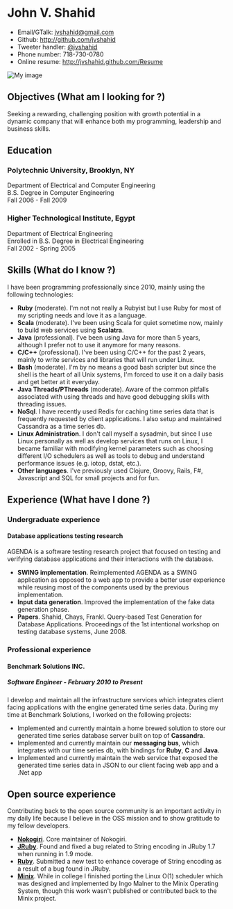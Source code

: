 <!--- trailing spaces are important to force a line break, i.e. <br/> in the
      generated document -->

# John V. Shahid

 * Email/GTalk: <jvshahid@gmail.com>
 * Github: <http://github.com/jvshahid>
 * Tweeter handler: [@jvshahid](http://twitter.com/jvshahid)
 * Phone number: 718-730-0780
 * Online resume: <http://jvshahid.github.com/Resume>

![My image](http://www.gravatar.com/avatar/2736d9750eb13425e9bf70f112753c49?s=150)

## Objectives (What am I looking for ?)

Seeking a rewarding, challenging position with growth potential in a dynamic company that will
enhance both my programming, leadership and business skills.

## Education

### Polytechnic University, Brooklyn, NY  
Department of Electrical and Computer Engineering  
B.S. Degree in Computer Engineering  
Fall 2006 - Fall 2009

### Higher Technological Institute, Egypt  
Department of Electrical Engineering  
Enrolled in B.S. Degree in Electrical Engineering  
Fall 2002 - Spring 2005

## Skills (What do I know ?)

I have been programming professionally since 2010, mainly using
the following technologies:

- **Ruby** (moderate). I'm not not really a Rubyist but I use Ruby for most of my scripting needs and love it as a language.
- **Scala** (moderate). I've been using Scala for quiet sometime now, mainly to build web services using **Scalatra**.
- **Java** (professional). I've been using Java for more than 5 years, although I prefer not to use it anymore for many reasons.
- **C/C++** (professional). I've been using C/C++ for the past 2 years, mainly to write services and libraries that will run
  under Linux.
- **Bash** (moderate). I'm by no means a good bash scripter but since the shell is the heart of all Unix systems,
  I'm forced to use it on a daily basis and get better at it everyday.
- **Java Threads/PThreads** (moderate). Aware of the common pitfalls associated with using threads and have good debugging skills
  with threading issues.
- **NoSql**. I have recently used Redis for caching time series data that is frequently requested by client applications.
  I also setup and maintained Cassandra as a time series db.
- **Linux Administration**. I don't call myself a sysadmin, but since I use Linux personally as well as develop services
  that runs on Linux, I became familiar with modifying kernel parameters such as choosing different I/O schedulers
  as well as tools to debug and understand performance issues (e.g. iotop, dstat, etc.).
- **Other languages**. I've previously used Clojure, Groovy, Rails, F#, Javascript and SQL for small projects and for fun.

## Experience (What have I done ?)

### Undergraduate experience

#### Database applications testing research

AGENDA is a software testing research project that focused on testing and verifying
database applications and their interactions with the database.

- **SWING implementation**. Reimplemented AGENDA as a SWING application as opposed
  to a web app to provide a better user experience while reusing most of the components
  used by the previous implementation.
- **Input data generation**. Improved the implementation of the fake data generation phase.
- **Papers**. Shahid, Chays, Frankl. Query-based Test Generation for Database Applications.
  Proceedings of the 1st intentional workshop on testing database systems, June 2008.

### Professional experience

#### Benchmark Solutions INC.

##### Software Engineer - February 2010 to Present

I develop and maintain all the infrastructure services which integrates
client facing applications with the engine generated time series data.
During my time at Benchmark Solutions, I worked on the following projects:

- Implemented and currently maintain a home brewed solution to store our
  generated time series database server built on top of **Cassandra**.
- Implemented and currently maintain our **messaging bus**, which integrates
  with our time series db, with bindings for **Ruby**, **C** and **Java**.
- Implemented and currently maintain the web service that exposed the generated
  time series data in JSON to our client facing web app and a .Net app

## Open source experience

Contributing back to the open source community is an important activity
in my daily life because I believe in the OSS mission and to show gratitude
to my fellow developers.

- **[Nokogiri](https://github.com/sparklemotion/nokogiri)**. Core maintainer of Nokogiri.
- **[JRuby](https://github.com/jruby/jruby)**. Found and fixed a bug related to String encoding in JRuby 1.7 when running in 1.9 mode.
- **[Ruby](https://github.com/ruby/ruby)**. Submitted a new test to enhance coverage of String encoding as a result of a bug found in JRuby.
- **[Minix](http://www.minix3.org/)**. While in college I finished porting the Linux O(1) scheduler which was designed and implemented
  by Ingo Malner to the Minix Operating System, though this work wasn't published or contributed back to the
  Minix project.
